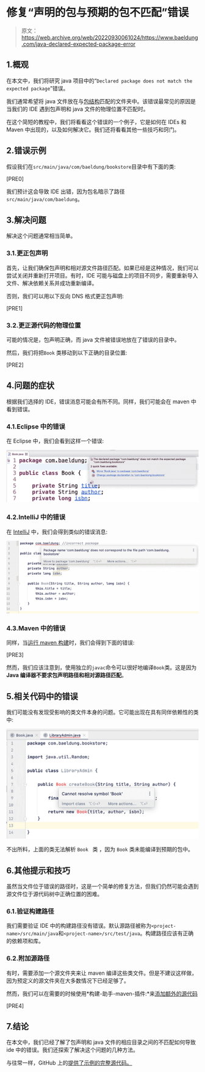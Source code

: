 # 修复“声明的包与预期的包不匹配”错误

> 原文：<https://web.archive.org/web/20220930061024/https://www.baeldung.com/java-declared-expected-package-error>

## 1.概观

在本文中，我们将研究 java 项目中的“`Declared package does not match the expected package`”错误。

我们通常希望将 java 文件放在与[包结构](/web/20220529024805/https://www.baeldung.com/java-packages)匹配的文件夹中。该错误最常见的原因是当我们的 IDE 遇到包声明和 java 文件的物理位置不匹配时。

在这个简短的教程中，我们将看看这个错误的一个例子，它是如何在 IDEs 和 Maven 中出现的，以及如何解决它。我们还将看看其他一些技巧和窍门。

## 2.错误示例

假设我们在`src/main/java/com/baeldung/bookstore`目录中有下面的类:

[PRE0]

我们预计这会导致 IDE 出错，因为包名暗示了路径`src/main/java/com/baeldung`。

## 3.解决问题

解决这个问题通常相当简单。

### 3.1.更正包声明

首先，让我们确保包声明和相对源文件路径匹配。如果已经是这种情况，我们可以尝试关闭并重新打开项目。有时，IDE 可能与磁盘上的项目不同步，需要重新导入文件、解决依赖关系并成功重新编译。

否则，我们可以用以下反向 DNS 格式更正包声明:

[PRE1]

### 3.2.更正源代码的物理位置

可能的情况是，包声明正确，而 java 文件被错误地放在了错误的目录中。

然后，我们将把`Book` 类移动到以下正确的目录位置:

[PRE2]

## 4.问题的症状

根据我们选择的 IDE，错误消息可能会有所不同。同样，我们可能会在 maven 中看到错误。

### 4.1.Eclipse 中的错误

在 Eclipse 中，我们会看到这样一个错误:

[![](img/fdc8cf6fc76f7720701439df2b62d9e2.png)](/web/20220529024805/https://www.baeldung.com/wp-content/uploads/2021/09/1.Screenshot-2021-08-05-at-12.02.28-AM-1024x279-1.png)

### 4.2.IntelliJ 中的错误

在 [IntelliJ](/web/20220529024805/https://www.baeldung.com/intellij-basics) 中，我们会得到类似的错误消息:

[![](img/a6af1b47c6203a1403eab318ec6f0a19.png)](/web/20220529024805/https://www.baeldung.com/wp-content/uploads/2021/09/2.Screenshot-2021-08-03-at-11.36.51-PM-1-1024x387-1.png)

### 4.3.Maven 中的错误

同样，当[运行 maven 构建](/web/20220529024805/https://www.baeldung.com/maven)时，我们会得到下面的错误:

[PRE3]

然而，我们应该注意到，使用独立的`javac`命令可以很好地编译`Book`类。这是因为**Java 编译器不要求包声明路径和相对源路径匹配**。

## 5.相关代码中的错误

我们可能没有发现受影响的类文件本身的问题。它可能出现在具有同伴依赖性的类中:

[![](img/0e18d8308ab29d755c7e3ab22bc63d7f.png)](/web/20220529024805/https://www.baeldung.com/wp-content/uploads/2021/09/3.Screenshot-2021-08-04-at-10.46.04-AM-1024x585-1.png)

不出所料，上面的类无法解析 `Book ` 类  ，因为 `Book` 类未能编译到预期的包中。

## 6.其他提示和技巧

虽然当文件位于错误的路径时，这是一个简单的修复方法，但我们仍然可能会遇到源文件位于源代码树中正确位置的困难。

### 6.1.验证构建路径

我们需要验证 IDE 中的构建路径没有错误。默认源路径被称为`<project-name>/src/main/java`和`<project-name>/src/test/java`。构建路径应该有正确的依赖项和库。

### 6.2.附加源路径

有时，需要添加一个源文件夹来让 maven 编译这些类文件。但是不建议这样做，因为预定义的源文件夹在大多数情况下已经足够了。

然而，我们可以在需要的时候使用*构建-助手-maven-插件:*来[添加额外的源代码](/web/20220529024805/https://www.baeldung.com/maven-project-multiple-src-directories)

[PRE4]

## 7.结论

在本文中，我们已经了解了包声明和 java 文件的相应目录之间的不匹配如何导致 ide 中的错误。我们还探索了解决这个问题的几种方法。

与往常一样，GitHub 上的[提供了示例的完整源代码。](https://web.archive.org/web/20220529024805/https://github.com/eugenp/tutorials/tree/master/core-java-modules/core-java-lang-4)